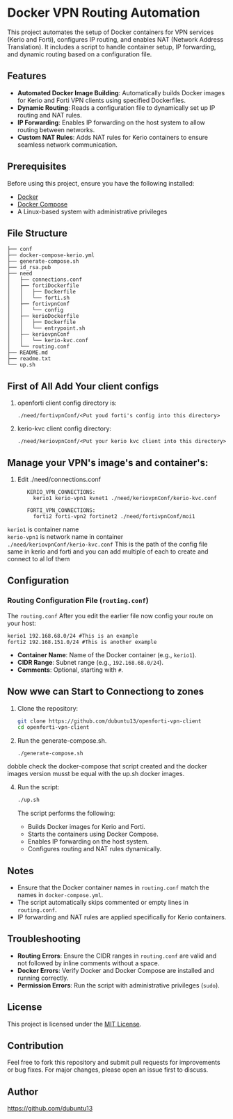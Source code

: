 # Docker VPN Routing Automation

This project automates the setup of Docker containers for VPN services (Kerio and Forti), configures IP routing, and enables NAT (Network Address Translation). It includes a script to handle container setup, IP forwarding, and dynamic routing based on a configuration file.

## Features

- **Automated Docker Image Building**: Automatically builds Docker images for Kerio and Forti VPN clients using specified Dockerfiles.
- **Dynamic Routing**: Reads a configuration file to dynamically set up IP routing and NAT rules.
- **IP Forwarding**: Enables IP forwarding on the host system to allow routing between networks.
- **Custom NAT Rules**: Adds NAT rules for Kerio containers to ensure seamless network communication.

## Prerequisites

Before using this project, ensure you have the following installed:

- [Docker](https://www.docker.com/)
- [Docker Compose](https://docs.docker.com/compose/)
- A Linux-based system with administrative privileges

## File Structure

```
├── conf
├── docker-compose-kerio.yml
├── generate-compose.sh
├── id_rsa.pub
├── need
│   ├── connections.conf
│   ├── fortiDockerfile
│   │   ├── Dockerfile
│   │   └── forti.sh
│   ├── fortivpnConf
│   │   └── config
│   ├── kerioDockerfile
│   │   ├── Dockerfile
│   │   └── entrypoint.sh
│   ├── keriovpnConf
│   │   └── kerio-kvc.conf
│   └── routing.conf
├── README.md
├── readme.txt
└── up.sh

```
## First of All Add Your client configs
1. openforti client config directory is:
   ```
   ./need/fortivpnConf/<Put youd forti's config into this directory>
2. kerio-kvc client config directory:
   ```
   ./need/keriovpnConf/<Put your kerio kvc client into this directory>

## Manage your VPN's image's and container's:
1. Edit ./need/connections.conf
   ```
      KERIO_VPN_CONNECTIONS:
        kerio1 kerio-vpn1 kvnet1 ./need/keriovpnConf/kerio-kvc.conf

      FORTI_VPN_CONNECTIONS:
        forti2 forti-vpn2 fortinet2 ./need/fortivpnConf/moi1
   ```
`kerio1` is container name</br>
`kerio-vpn1` is network name in container</br>
`./need/keriovpnConf/kerio-kvc.conf` This is the path of the config file</br>
same in kerio and forti and you can add multiple of each to create and connect to al lof them</br>


## Configuration

### Routing Configuration File (`routing.conf`)

The `routing.conf` After you edit the earlier file now config your route on your host:

```
kerio1 192.168.68.0/24 #This is an example
forti2 192.168.151.0/24 #This is another example
```

- **Container Name**: Name of the Docker container (e.g., `kerio1`).
- **CIDR Range**: Subnet range (e.g., `192.168.68.0/24`).
- **Comments**: Optional, starting with `#`.

## Now wwe can Start to Connectiong to zones

1. Clone the repository:
   ```bash
   git clone https://github.com/dubuntu13/openforti-vpn-client
   cd openforti-vpn-client
   ```

2. Run the generate-compose.sh.
   ```
   ./generate-compose.sh
   ```
dobble check the docker-compose that script created and the docker images version musst be equal with the up.sh docker images.

4. Run the script:
   ```bash
   ./up.sh
   ```

   The script performs the following:
   - Builds Docker images for Kerio and Forti.
   - Starts the containers using Docker Compose.
   - Enables IP forwarding on the host system.
   - Configures routing and NAT rules dynamically.

## Notes

- Ensure that the Docker container names in `routing.conf` match the names in `docker-compose.yml`.
- The script automatically skips commented or empty lines in `routing.conf`.
- IP forwarding and NAT rules are applied specifically for Kerio containers.

## Troubleshooting

- **Routing Errors**: Ensure the CIDR ranges in `routing.conf` are valid and not followed by inline comments without a space.
- **Docker Errors**: Verify Docker and Docker Compose are installed and running correctly.
- **Permission Errors**: Run the script with administrative privileges (`sudo`).

## License

This project is licensed under the [MIT License](LICENSE).

## Contribution

Feel free to fork this repository and submit pull requests for improvements or bug fixes. For major changes, please open an issue first to discuss.

## Author

https://github.com/dubuntu13
